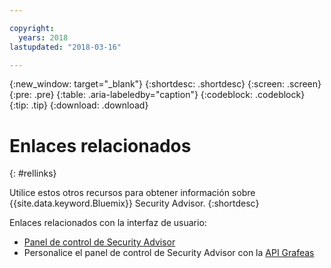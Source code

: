 ```yaml
---

copyright:
  years: 2018
lastupdated: "2018-03-16"

---
```


{:new_window: target="_blank"}
{:shortdesc: .shortdesc}
{:screen: .screen}
{:pre: .pre}
{:table: .aria-labeledby="caption"}
{:codeblock: .codeblock}
{:tip: .tip}
{:download: .download}

# Enlaces relacionados
{: #rellinks}

Utilice estos otros recursos para obtener información sobre {{site.data.keyword.Bluemix}} Security Advisor.
{:shortdesc}

Enlaces relacionados con la interfaz de usuario:
* [Panel de control de Security Advisor](https://console.ng.bluemix.net/security/advisor/#!/dashboard)
* Personalice el panel de control de Security Advisor con la [API Grafeas](http://grafeas.ng.bluemix.net/ui/)
